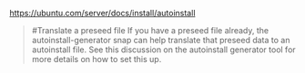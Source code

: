 https://ubuntu.com/server/docs/install/autoinstall
>#Translate a preseed file
>If you have a preseed file already, the autoinstall-generator snap can help translate that preseed data to an autoinstall file. See this discussion on the autoinstall generator tool for more details on how to set this up.
